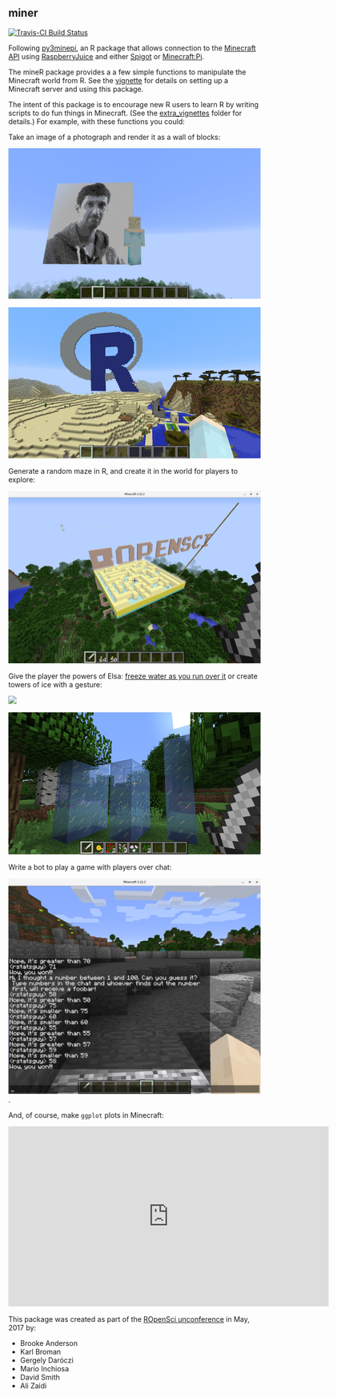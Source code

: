 ## miner

[![Travis-CI Build Status](https://travis-ci.org/kbroman/miner.svg?branch=master)](https://travis-ci.org/kbroman/miner>)

Following [py3minepi](https://github.com/py3minepi/py3minepi), an R package that allows
connection to the
[Minecraft API](http://www.stuffaboutcode.com/p/minecraft-api-reference.html)
using [RaspberryJuice](https://dev.bukkit.org/projects/raspberryjuice)
and either [Spigot](https://www.spigotmc.org/) or
[Minecraft:Pi](https://minecraft.net/en-us/edition/pi/).

The mineR package provides a a few simple functions to manipulate the Minecraft world from R. See
the [vignette](vignettes/mineR.Rmd) for details on setting up a Minecraft server and using
this package.

The 
intent of this package is to encourage new R users to learn R by writing scripts to do fun things
in Minecraft. (See the [extra_vignettes](extra_vignettes) folder for details.) 
For example, with these functions you could:

Take an image of a photograph and render it as a wall of blocks:

![](extra_vignettes/figure/karthik_minecraft.png)

![](extra_vignettes/figure/Rlogo_minecraft.png)

Generate a random maze in R, and create it in the world for players to explore:

![](extra_vignettes/figure/maze-minecraft.png)

Give the player the powers of Elsa: [freeze water as you run over it](https://youtu.be/6gcRyuj0smg)
or create towers of ice with a gesture:

![](extra_vignettes/figure/elsa-animated.gif) 

![](extra_vignettes/figure/ice_towers.png)

Write a bot to play a game with players over chat:

![](extra_vignettes/figure/guessnum.png). 

And, of course, make `ggplot` plots in Minecraft: 

<iframe width="640" height="360" src="https://www.youtube.com/embed/VRHYOSPy1Nk" frameborder="0" allowfullscreen></iframe>

This package was created as part of the [ROpenSci unconference](http://unconf17.ropensci.org/)
in May, 2017 by:

* Brooke Anderson
* Karl Broman
* Gergely Daróczi
* Mario Inchiosa
* David Smith
* Ali Zaidi

